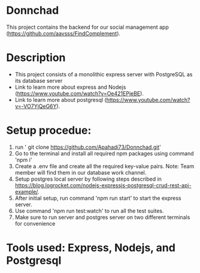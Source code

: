 # Donnchad

This project contains the backend for our social management app (https://github.com/aavsss/FindComplement).

# Description

- This project consists of a monolithic express server with PostgreSQL as its database server
- Link to learn more about express and Nodejs (https://www.youtube.com/watch?v=Oe421EPjeBE).
- Link to learn more about postgresql (https://www.youtube.com/watch?v=-VO7YjQeG6Y).

# Setup procedue:

1. run ' git clone https://github.com/Apahadi73/Donnchad.git'
2. Go to the terminal and install all required npm packages using command 'npm i'
3. Create a .env file and create all the required key-value pairs. Note: Team member will find them in our database work channel.
4. Setup postgres local server by following steps described in https://blog.logrocket.com/nodejs-expressjs-postgresql-crud-rest-api-example/.
5. After initial setup, run command 'npm run start' to start the express server.
6. Use command 'npm run test:watch' to run all the test suites.
7. Make sure to run server and postgres server on two different terminals for convenience

# Tools used: Express, Nodejs, and Postgresql
